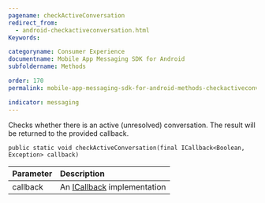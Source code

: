 ```yaml
---
pagename: checkActiveConversation
redirect_from:
  - android-checkactiveconversation.html
Keywords:

categoryname: Consumer Experience
documentname: Mobile App Messaging SDK for Android
subfoldername: Methods

order: 170
permalink: mobile-app-messaging-sdk-for-android-methods-checkactiveconversation.html

indicator: messaging
---
```


Checks whether there is an active (unresolved) conversation. The result will be returned to the provided callback.

`public static void checkActiveConversation(final ICallback<Boolean, Exception> callback)`

| Parameter | Description |
| :--- | :--- |
| callback | An [ICallback](android-callbacks-index.html) implementation |

